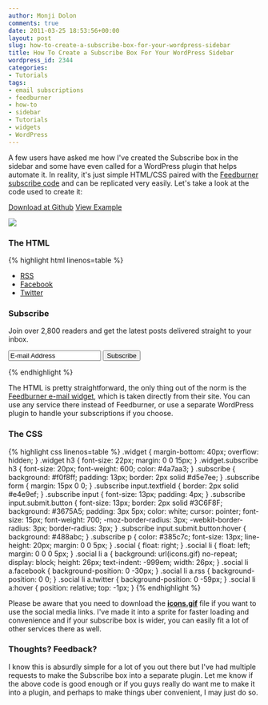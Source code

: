 ```yaml
---
author: Monji Dolon
comments: true
date: 2011-03-25 18:53:56+00:00
layout: post
slug: how-to-create-a-subscribe-box-for-your-wordpress-sidebar
title: How To Create a Subscribe Box For Your WordPress Sidebar
wordpress_id: 2344
categories:
- Tutorials
tags:
- email subscriptions
- feedburner
- how-to
- sidebar
- Tutorials
- widgets
- WordPress
---
```


A few users have asked me how I've created the Subscribe box in the sidebar and some have even called for a WordPress plugin that helps automate it.  In reality, it's just simple HTML/CSS paired with the [Feedburner subscribe code](http://feedburner.google.com/fb/a/emailsyndication) and can be replicated very easily.  Let's take a look at the code used to create it:

<div class="download">
  <a href="http://devgrow.s3.amazonaws.com/assets/files/subscribe.zip" class="primary">Download at Github</a>
  <a href="http://demos.devgrow.com/subscribe/" class="secondary">View Example</a>
</div>

[![](http://devgrow.s3.amazonaws.com/assets/images/subscribe-big.gif)](http://demos.devgrow.com/subscribe/)

### The HTML

{% highlight html linenos=table %}
<div class="widget subscribe">
    <ul class="social">
        <li><a href="http://feeds.feedburner.com/devgrow" class="rss">RSS</a></li>
        <li><a href="http://www.facebook.com/DevGrow" class="facebook">Facebook</a></li>
        <li><a href="http://twitter.com/ThinkDevGrow" class="twitter">Twitter</a></li>
    </ul>
    <h3>Subscribe</h3>
    <p>Join over 2,800 readers and get the latest posts delivered straight to your inbox.</p>
    <form id="feedburner-subscribe" action="http://feedburner.google.com/fb/a/mailverify" method="post" target="popupwindow" onsubmit="window.open('http://feedburner.google.com/fb/a/mailverify?uri=[YourAccount]', 'popupwindow', 'scrollbars=yes,width=550,height=520');return true">
        <input type="text" name="email" value="E-mail Address" class="left textfield" />
        <input type="hidden" value="[YourAccount]" name="uri"/>
        <input type="hidden" name="loc" value="en_US"/>
        <input type="submit" value="Subscribe" class="right button submit" />
    </form>
</div>
{% endhighlight %}

The HTML is pretty straightforward, the only thing out of the norm is the [Feedburner e-mail widget](http://feedburner.google.com/fb/a/emailsyndication), which is taken directly from their site.  You can use any service there instead of Feedburner, or use a separate WordPress plugin to handle your subscriptions if you choose.


### The CSS


{% highlight css linenos=table %}
	.widget {
		margin-bottom: 40px;
		overflow: hidden;
		}
	.widget h3 {
		font-size: 22px;
		margin: 0 0 15px;
		}
	.widget.subscribe h3 {
		font-size: 20px;
		font-weight: 600;
		color: #4a7aa3;
		}
	.subscribe {
		background: #f0f8ff;
		padding: 13px;
		border: 2px solid #d5e7ee;
		}
	.subscribe form {
		margin: 15px 0 0;
		}
	.subscribe input.textfield {
		border: 2px solid #e4e9ef;
		}
	.subscribe input {
		font-size: 13px;
		padding: 4px;
		}
	.subscribe input.submit.button {
		font-size: 13px;
		border: 2px solid #3C6F8F;
		background: #3675A5;
		padding: 3px 5px;
		color: white;
		cursor: pointer;
		font-size: 15px;
		font-weight: 700;
		-moz-border-radius: 3px;
		-webkit-border-radius: 3px;
		border-radius: 3px;
		}
	.subscribe input.submit.button:hover {
		background: #488abc;
		}
	.subscribe p {
		color: #385c7c;
		font-size: 13px;
		line-height: 20px;
		margin: 0 0 5px;
		}
	.social {
		float: right;
		}
	.social li {
		float: left;
		margin: 0 0 0 5px;
		}
	.social li a {
		background: url(icons.gif) no-repeat;
		display: block;
		height: 26px;
		text-indent: -999em;
		width: 26px;
		}
	.social li a.facebook {
		background-position: 0 -30px;
		}
	.social li a.rss {
		background-position: 0 0;
		}
	.social li a.twitter {
		background-position: 0 -59px;
		}
	.social li a:hover {
		position: relative;
		top: -1px;
		}
{% endhighlight %}

Please be aware that you need to download the **[icons.gif](http://demos.devgrow.com/subscribe/icons.gif)** file if you want to use the social media links.  I've made it into a sprite for faster loading and convenience and if your subscribe box is wider, you can easily fit a lot of other services there as well.

### Thoughts? Feedback?


I know this is absurdly simple for a lot of you out there but I've had multiple requests to make the Subscribe box into a separate plugin.  Let me know if the above code is good enough or if you guys really do want me to make it into a plugin, and perhaps to make things uber convenient, I may just do so.